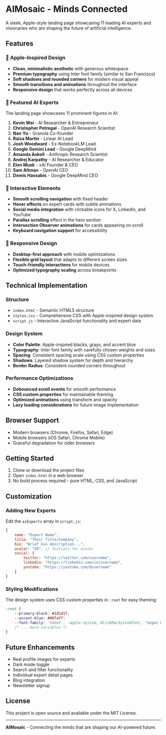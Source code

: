# AIMosaic - Minds Connected

A sleek, Apple-style landing page showcasing 11 leading AI experts and visionaries who are shaping the future of artificial intelligence.

## Features

### 🎨 Apple-Inspired Design
- **Clean, minimalistic aesthetic** with generous whitespace
- **Premium typography** using Inter font family (similar to San Francisco)
- **Soft shadows and rounded corners** for modern visual appeal
- **Smooth transitions and animations** throughout the interface
- **Responsive design** that works perfectly across all devices

### 👥 Featured AI Experts
The landing page showcases 11 prominent figures in AI:

1. **Kevin Wei** - AI Researcher & Entrepreneur
2. **Christopher Petregal** - OpenAI Research Scientist
3. **Nan Yu** - Granola Co-founder
4. **Raiza Martin** - Linear AI Lead
5. **Josh Woodward** - Ex-NotebookLM Lead
6. **Google Gemini Lead** - Google DeepMind
7. **Amanda Askell** - Anthropic Research Scientist
8. **Andrej Karpathy** - AI Researcher & Educator
9. **Elon Musk** - xAI Founder & CEO
10. **Sam Altman** - OpenAI CEO
11. **Demis Hassabis** - Google DeepMind CEO

### 🚀 Interactive Elements
- **Smooth scrolling navigation** with fixed header
- **Hover effects** on expert cards with subtle animations
- **Social media integration** with clickable icons for X, LinkedIn, and YouTube
- **Parallax scrolling** effect in the hero section
- **Intersection Observer animations** for cards appearing on scroll
- **Keyboard navigation support** for accessibility

### 📱 Responsive Design
- **Desktop-first approach** with mobile optimizations
- **Flexible grid layout** that adapts to different screen sizes
- **Touch-friendly interactions** for mobile devices
- **Optimized typography scaling** across breakpoints

## Technical Implementation

### Structure
- `index.html` - Semantic HTML5 structure
- `styles.css` - Comprehensive CSS with Apple-inspired design system
- `script.js` - Interactive JavaScript functionality and expert data

### Design System
- **Color Palette**: Apple-inspired blacks, grays, and accent blue
- **Typography**: Inter font family with carefully chosen weights and sizes
- **Spacing**: Consistent spacing scale using CSS custom properties
- **Shadows**: Layered shadow system for depth and hierarchy
- **Border Radius**: Consistent rounded corners throughout

### Performance Optimizations
- **Debounced scroll events** for smooth performance
- **CSS custom properties** for maintainable theming
- **Optimized animations** using transform and opacity
- **Lazy loading considerations** for future image implementation

## Browser Support
- Modern browsers (Chrome, Firefox, Safari, Edge)
- Mobile browsers (iOS Safari, Chrome Mobile)
- Graceful degradation for older browsers

## Getting Started

1. Clone or download the project files
2. Open `index.html` in a web browser
3. No build process required - pure HTML, CSS, and JavaScript

## Customization

### Adding New Experts
Edit the `aiExperts` array in `script.js`:

```javascript
{
    name: "Expert Name",
    title: "Their Title/Company",
    bio: "Brief bio description...",
    avatar: "EN", // Initials for avatar
    social: {
        twitter: "https://twitter.com/username",
        linkedin: "https://linkedin.com/in/username",
        youtube: "https://youtube.com/@username"
    }
}
```

### Styling Modifications
The design system uses CSS custom properties in `:root` for easy theming:

```css
:root {
    --primary-black: #1d1d1f;
    --accent-blue: #007aff;
    --font-family: 'Inter', -apple-system, BlinkMacSystemFont, 'Segoe UI', Roboto, sans-serif;
    /* ... more variables */
}
```

## Future Enhancements
- Real profile images for experts
- Dark mode toggle
- Search and filter functionality
- Individual expert detail pages
- Blog integration
- Newsletter signup

## License
This project is open source and available under the MIT License.

---

**AIMosaic** - Connecting the minds that are shaping our AI-powered future.
